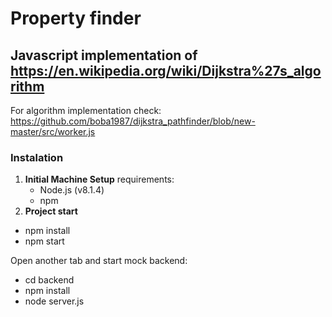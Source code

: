 # Property finder

## Javascript implementation of https://en.wikipedia.org/wiki/Dijkstra%27s_algorithm

For algorithm implementation check: https://github.com/boba1987/dijkstra_pathfinder/blob/new-master/src/worker.js

### Instalation
1. **Initial Machine Setup**
 requirements:
   - Node.js (v8.1.4)
   - npm
2. **Project start**
 - npm install
 - npm start

 Open another tab and start mock backend:
 - cd backend
 - npm install
 - node server.js
